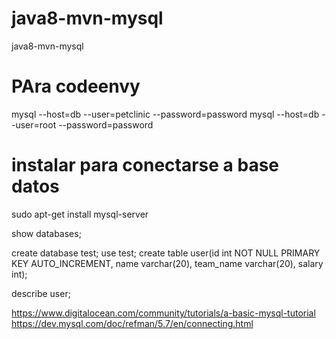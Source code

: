 # java8-mvn-mysql
java8-mvn-mysql


# PAra codeenvy

mysql --host=db --user=petclinic --password=password
mysql --host=db --user=root --password=password


# instalar para conectarse a base datos
sudo apt-get install mysql-server


show databases;

create database test;
use test;
create table user(id int NOT NULL PRIMARY KEY AUTO_INCREMENT, name varchar(20), team_name varchar(20), salary int);

describe user;


https://www.digitalocean.com/community/tutorials/a-basic-mysql-tutorial
https://dev.mysql.com/doc/refman/5.7/en/connecting.html
